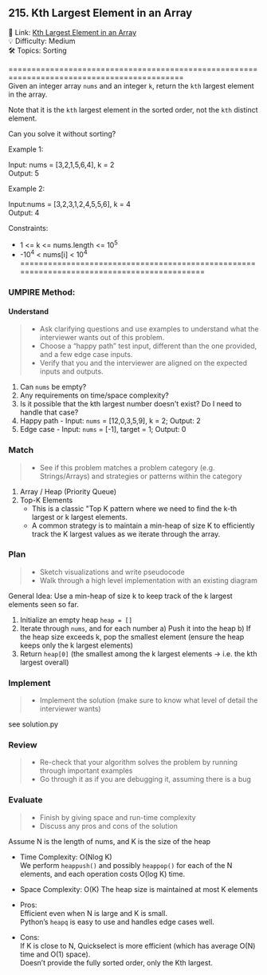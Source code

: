 ## 215. Kth Largest Element in an Array
🔗 Link: [Kth Largest Element in an Array](https://leetcode.com/problems/kth-largest-element-in-an-array/description/)<br>
💡 Difficulty: Medium<br>
🛠️ Topics: Sorting<br>

============================================================================================<br>
Given an integer array `nums` and an integer `k`, return the `kth` largest element in the array.<br>

Note that it is the `kth` largest element in the sorted order, not the `kth` distinct element.<br>

Can you solve it without sorting?<br>

 

Example 1:<br>

Input: nums = [3,2,1,5,6,4], k = 2<br>
Output: 5<br>

Example 2:<br>

Input:nums = [3,2,3,1,2,4,5,5,6], k = 4<br>
Output: 4<br>
 

Constraints:<br>

- 1 <= k <= nums.length <= 10<sup>5</sup>
- -10<sup>4</sup> < nums[i] < 10<sup>4</sup>
===========================================================================================<br>
### UMPIRE Method:
#### Understand

> - Ask clarifying questions and use examples to understand what the interviewer wants out of this problem.
> - Choose a “happy path” test input, different than the one provided, and a few edge case inputs. 
> - Verify that you and the interviewer are aligned on the expected inputs and outputs.
1. Can `nums` be empty?<br>
2. Any requirements on time/space complexity?<br>
3. Is it possible that the kth largest number doesn't exist? Do I need to handle that case?<br>
4. Happy path - Input: `nums` = [12,0,3,5,9], k = 2; Output: 2
5. Edge case - Input: `nums` = [-1], target = 1; Output: 0

### Match
> - See if this problem matches a problem category (e.g. Strings/Arrays) and strategies or patterns within the category
1. Array / Heap (Priority Queue)
2. Top-K Elements
   - This is a classic "Top K pattern where we need to find the k-th largest or k largest elements.
   - A common strategy is to maintain a min-heap of size K to efficiently track the K largest values as we iterate through the array.
   
### Plan
> - Sketch visualizations and write pseudocode
> - Walk through a high level implementation with an existing diagram

General Idea: Use a min-heap of size k to keep track of the k largest elements seen so far.<br>

1) Initialize an empty heap `heap = []`
2) Iterate through `nums`, and for each number
   a) Push it into the heap
   b) If the heap size exceeds k, pop the smallest element (ensure the heap keeps only the k largest elements)
6) Return `heap[0]` (the smallest among the k largest elements → i.e. the kth largest overall)
    
### Implement
> - Implement the solution (make sure to know what level of detail the interviewer wants)

see solution.py

### Review
> - Re-check that your algorithm solves the problem by running through important examples
> - Go through it as if you are debugging it, assuming there is a bug
### Evaluate
> - Finish by giving space and run-time complexity
> - Discuss any pros and cons of the solution

Assume N is the length of nums, and K is the size of the heap

- Time Complexity: O(Nlog K)<br>
  We perform `heappush()` and possibly `heappop()` for each of the N elements, and each operation costs O(log K) time.<br>
- Space Complexity: O(K)
  The heap size is maintained at most K elements<br>

- Pros:<br>
  Efficient even when N is large and K is small.<br>
  Python’s `heapq` is easy to use and handles edge cases well.<br>
- Cons:<br>
  If K is close to N, Quickselect is more efficient (which has average O(N) time and O(1) space).<br>
  Doesn’t provide the fully sorted order, only the Kth largest.<br>
